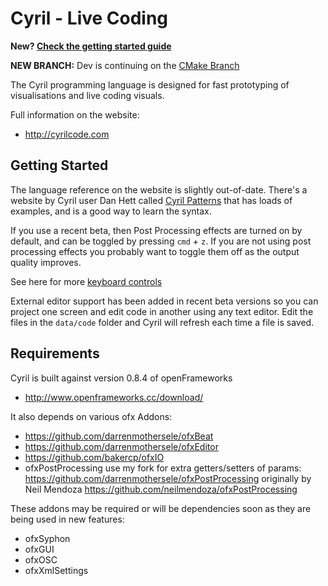 # Cyril - Live Coding

**New? [Check the getting started guide](https://medium.com/cyril-live-coding/getting-started-with-beta-6-c74e93463c3d)** 

**NEW BRANCH:** Dev is continuing on the [CMake Branch](https://github.com/cyrilcode/cyril/tree/cmake)

The Cyril programming language is designed for fast prototyping of visualisations and live coding visuals.

Full information on the website:

 * http://cyrilcode.com

## Getting Started

The language reference on the website is slightly out-of-date. There's a website by Cyril user Dan Hett called [Cyril Patterns](http://cyrilpatterns.tumblr.com/) that has loads of examples, and is a good way to learn the syntax.

If you use a recent beta, then Post Processing effects are turned on by default, and can be toggled by pressing `cmd` + `z`. If you are not using post processing effects you probably want to toggle them off as the output quality improves.

See here for more [keyboard controls](http://cyrilcode.com/controls.html)

External editor support has been added in recent beta versions so you can project one screen and edit code in another using any text editor. Edit the files in the `data/code` folder and Cyril will refresh each time a file is saved.

## Requirements

Cyril is built against version 0.8.4 of openFrameworks

 * http://www.openframeworks.cc/download/

It also depends on various ofx Addons:

 * https://github.com/darrenmothersele/ofxBeat
 * https://github.com/darrenmothersele/ofxEditor
 * https://github.com/bakercp/ofxIO
 * ofxPostProcessing use my fork for extra getters/setters of params: https://github.com/darrenmothersele/ofxPostProcessing originally by Neil Mendoza https://github.com/neilmendoza/ofxPostProcessing

These addons may be required or will be dependencies soon as they are being used in new features:

 * ofxSyphon
 * ofxGUI
 * ofxOSC
 * ofxXmlSettings
